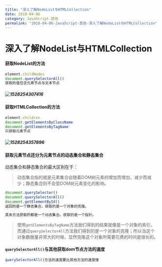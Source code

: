 ```yaml
---
title: "深入了解NodeList与HTMLCollection"
date: 2018-04-06
category: JavaScript-其他
permalink: "2018-04-06-JavaScript-其他-深入了解NodeList与HTMLCollection"
---
```

# 深入了解NodeList与HTMLCollection

#### 获取NodeList的方法

```js
element.childNodes
document.querySelectorAll()
获取的值包含元素节点与文本节点
```

##### ![1528254307416](/personalPage/static/1528254307416.png)

#### 获取HTMLCollection的方法

```js
element.children
document.getElementsByClassName
document.getElementsByTagName
只获取元素节点
```

##### ![1528254357896](/personalPage/static/1528254357896.png)



#### 获取元素节点还分为元素节点的动态集合和静态集合

动态集合和静态集合的最大区别在于：

> 动态集合指的就是元素集合会随着DOM树元素的增加而增加，减少而减少；静态集合则不会受DOM树元素变化的影响。

```js
document.querySelector()
document.querySelectorAll() 
document.getElementById()
返回的是一个静态集合。获取的是一个对象的克隆。

其余方法获取的都是一个动态集合。获取的是一个指针。
```

> 使用`getElementsByTagName`方法我们得到的结果就像是一个对象的索引，而通过`querySelectorAll`方法我们得到的是一个对象的克隆；所以当这个对象数据量非常大的时候，显然克隆这个对象所需要花费的时间是很长的。

#### `querySelectorAll()`与其他获取dom节点方法的速度

```js
querySelectorAll()方法的速度要比其他方法的速度慢
```